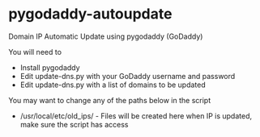 # pygodaddy-autoupdate
Domain IP Automatic Update using pygodaddy (GoDaddy)

You will need to
- Install pygodaddy
- Edit update-dns.py with your GoDaddy username and password
- Edit update-dns.py with a list of domains to be updated

You may want to change any of the paths below in the script
- /usr/local/etc/old_ips/ \- Files will be created here when IP is updated, make sure the script has access

